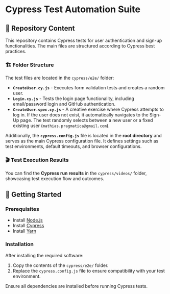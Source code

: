 # Cypress Test Automation Suite

## 📂 Repository Content

This repository contains Cypress tests for user authentication and sign-up functionalities. The main files are structured according to Cypress best practices.

### 🏗 Folder Structure
The test files are located in the `cypress/e2e/` folder:
- **`CreateUser.cy.js`** - Executes form validation tests and creates a random user.
- **`Login.cy.js`** - Tests the login page functionality, including email/password login and GitHub authentication.
- **`CreateUser.spec.cy.js`** - A creative exercise where Cypress attempts to log in. If the user does not exist, it automatically navigates to the Sign-Up page. The test randomly selects between a new user or a fixed existing user (`mathias.pragmatica@gmail.com`).

Additionally, the **`cypress.config.js`** file is located in the **root directory** and serves as the main Cypress configuration file. It defines settings such as test environments, default timeouts, and browser configurations.

### 🎬 Test Execution Results
You can find the **Cypress run results** in the `cypress/videos/` folder, showcasing test execution flow and outcomes.

## 🚀 Getting Started

### Prerequisites
- Install [Node.js](https://nodejs.org/)
- Install [Cypress](https://www.cypress.io/)
- Install [Yarn](https://yarnpkg.com/)

### Installation
After installing the required software:
1. Copy the contents of the `cypress/e2e/` folder.
2. Replace the `cypress.config.js` file to ensure compatibility with your test environment.

Ensure all dependencies are installed before running Cypress tests.